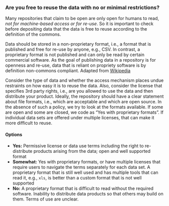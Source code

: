 ### Are you free to reuse the data with no or minimal restrictions?

Many repositories that claim to be open are only open for humans to read, *not for machine-based access or for re-use*. So it is important to check before depositing data that the data is free to reuse according to the definition of the commons.

Data should be stored in a non-proprietary format, i.e., a format that is published and free for re-use by anyone, e.g., CSV.  In contrast, a proprietary format is not published and can only be read by certain commercial software.  As the goal of publishing data in a repository is for openness and re-use, data that is reliant on propriety software is by definition non-commons compliant.  Adapted from [Wikipedia](https://en.wikipedia.org/wiki/Proprietary_format)

Consider the type of data and whether the access mechanism places undue restraints on how easy it is to reuse the data.  Also, consider the license that specifies 3rd party rights, i.e., are you allowed to use the data and then distribute your product.  Ideally, the repository should have a clear statement about file formats, i.e., which are acceptable and which are open source.  In the absence of such a policy, we try to look at the formats available.  If some are open and some are closed, we code as “Yes with proprietary formats”.  If individual data sets are offered under multiple licenses, that can make it more difficult to reuse.

#### Options
* **Yes:**  Permissive license or data use terms including the right to re-distribute products arising from the data;  open and well supported format
* **Somewhat:** Yes with proprietary formats, or have multiple licenses that require users to navigate the terms separately for each data set. A proprietary format that is still well used and has multiple tools that can read it, e.g., `xls`, is better than a custom format that is not well supported
* **No:**  A proprietary format that is difficult to read without the required software. Inability to distribute data products so that others may build on them. Terms of use are unclear.  

